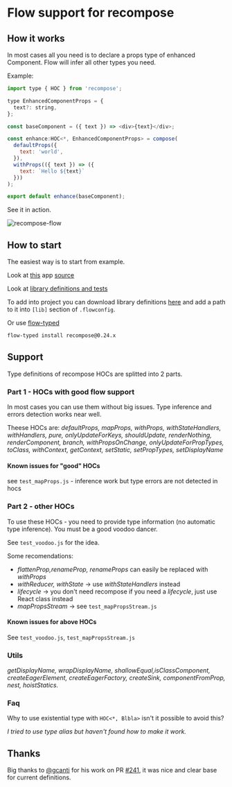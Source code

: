 # Flow support for recompose

## How it works

In most cases all you need is to declare a props type of enhanced Component.
Flow will infer all other types you need.

Example:

```javascript
import type { HOC } from 'recompose';

type EnhancedComponentProps = {
  text?: string,
};

const baseComponent = ({ text }) => <div>{text}</div>;

const enhance:HOC<*, EnhancedComponentProps> = compose(
  defaultProps({
    text: 'world',
  }),
  withProps(({ text }) => ({
    text: `Hello ${text}`
  }))
);

export default enhance(baseComponent);

```

See it in action.

![recompose-flow](https://user-images.githubusercontent.com/5077042/28116959-0c96ae2c-6714-11e7-930e-b1454c629908.gif)

## How to start

The easiest way is to start from example.

Look at [this](http://grader-meets-16837.netlify.com/) app [source](./flow-example)

Look at [library definitions and tests](./flow-typed/recompose_v0.24.x-/flow_v0.49.x-)

To add into project you can download library definitions [here](./flow-typed/recompose_v0.24.x-/flow_v0.49.x-/recompose_v0.24.x-.js) and add a path to it into `[lib]` section of `.flowconfig`.

Or use [flow-typed](https://github.com/flowtype/flow-typed)

```bash
flow-typed install recompose@0.24.x
```

## Support

Type definitions of recompose HOCs are splitted into 2 parts.

### Part 1 - HOCs with good flow support

In most cases you can use them without big issues.
Type inference and errors detection works near well.

Theese HOCs are: *defaultProps, mapProps, withProps, withStateHandlers, withHandlers, pure, onlyUpdateForKeys, shouldUpdate, renderNothing, renderComponent, branch, withPropsOnChange, onlyUpdateForPropTypes, toClass, withContext, getContext, setStatic, setPropTypes, setDisplayName*

#### Known issues for "good" HOCs

see `test_mapProps.js` - inference work but type errors are not detected in hocs

### Part 2 - other HOCs

To use these HOCs - you need to provide type information (no automatic type inference).
You must be a good voodoo dancer.

See `test_voodoo.js` for the idea.

Some recomendations:

- *flattenProp,renameProp, renameProps* can easily be replaced with _withProps_
- *withReducer, withState* -> use _withStateHandlers_ instead
- _lifecycle_ -> you don't need recompose if you need a _lifecycle_, just use React class instead
- _mapPropsStream_ -> see `test_mapPropsStream.js`

#### Known issues for above HOCs

See `test_voodoo.js`, `test_mapPropsStream.js`

### Utils

*getDisplayName, wrapDisplayName, shallowEqual,isClassComponent, createEagerElement, createEagerFactory, createSink, componentFromProp, nest, hoistStatics.*

### Faq

Why to use existential type with `HOC<*, Blbla>` isn't it possible to avoid this?

*I tried to use type alias but haven't found how to make it work.*

## Thanks

Big thanks to [@gcanti](https://github.com/gcanti) for his work on PR [#241](https://github.com/acdlite/recompose/pull/241), it was nice and clear base for current definitions.
